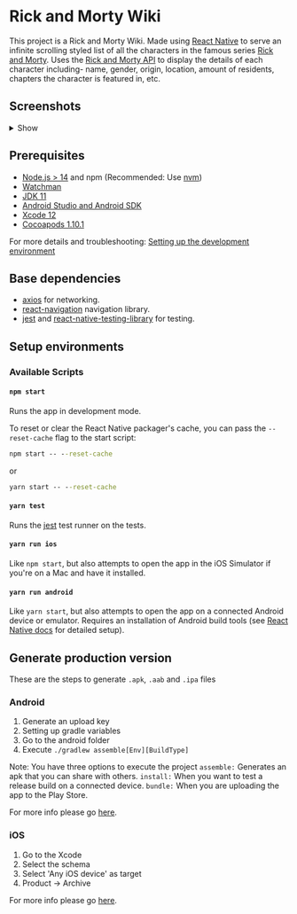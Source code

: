 # Rick and Morty Wiki

This project is a Rick and Morty Wiki. Made using [React Native](https://reactnative.dev/) to serve an infinite scrolling styled list of all the characters in the famous series [Rick and Morty](https://en.wikipedia.org/wiki/Rick_and_Morty). Uses the [Rick and Morty API](https://rickandmortyapi.com/documentation/#rest) to display the details of each character including- name, gender, origin, location, amount of residents, chapters the character is featured in, etc.

## Screenshots

<details>
<summary>Show</summary>

![rnm_1](https://user-images.githubusercontent.com/39013115/190897912-789e7977-b0b5-4e2c-a3e4-bdcf71760655.jpg) ![rnm_2](https://user-images.githubusercontent.com/39013115/190897913-968e8689-646c-4fb5-97c1-fe465539c0b4.jpg) ![rnm_3](https://user-images.githubusercontent.com/39013115/190897914-11febe5a-1cf8-4eac-891b-36266c6baf3f.jpg) ![rnm_4](https://user-images.githubusercontent.com/39013115/190897915-7289621a-bba6-4c42-99eb-236d676281c5.jpg) ![rnm_5](https://user-images.githubusercontent.com/39013115/190897918-36d9ca53-1a16-491c-ad53-c15e94ea784e.jpg) ![rnm_6](https://user-images.githubusercontent.com/39013115/190897921-1ec93ad1-3c00-4872-b661-11e3d1c54e18.jpg)

</details>

## Prerequisites

- [Node.js > 14](https://nodejs.org) and npm (Recommended: Use [nvm](https://github.com/nvm-sh/nvm))
- [Watchman](https://facebook.github.io/watchman)
- [JDK 11](https://www.oracle.com/java/technologies/javase-jdk11-downloads.html)
- [Android Studio and Android SDK](https://developer.android.com/studio)
- [Xcode 12](https://developer.apple.com/xcode)
- [Cocoapods 1.10.1](https://cocoapods.org)

For more details and troubleshooting: [Setting up the development environment](https://reactnative.dev/docs/environment-setup)

## Base dependencies

- [axios](https://github.com/axios/axios) for networking.
- [react-navigation](https://reactnavigation.org/) navigation library.
- [jest](https://facebook.github.io/jest/) and [react-native-testing-library](https://callstack.github.io/react-native-testing-library/) for testing.


## Setup environments

### Available Scripts

#### `npm start`

Runs the app in development mode.

To reset or clear the React Native packager's cache, you can pass the `--reset-cache` flag to the start script:

```cmd
npm start -- --reset-cache
```

or

```cmd
yarn start -- --reset-cache
```

#### `yarn test`

Runs the [jest](https://github.com/facebook/jest) test runner on the tests.

#### `yarn run ios`

Like `npm start`, but also attempts to open the app in the iOS Simulator if you're on a Mac and have it installed.

#### `yarn run android`

Like `yarn start`, but also attempts to open the app on a connected Android device or emulator. Requires an installation of Android build tools (see [React Native docs](https://facebook.github.io/react-native/docs/getting-started.html) for detailed setup).

## Generate production version

These are the steps to generate `.apk`, `.aab` and `.ipa` files

### Android

1. Generate an upload key
2. Setting up gradle variables
3. Go to the android folder
4. Execute `./gradlew assemble[Env][BuildType]`

Note: You have three options to execute the project
`assemble:` Generates an apk that you can share with others.
`install:` When you want to test a release build on a connected device.
`bundle:` When you are uploading the app to the Play Store.

For more info please go [here](https://reactnative.dev/docs/signed-apk-android).

### iOS

1. Go to the Xcode
2. Select the schema
3. Select 'Any iOS device' as target
4. Product -> Archive

For more info please go [here](https://reactnative.dev/docs/publishing-to-app-store).
